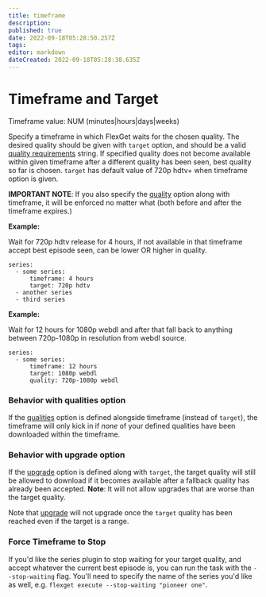 ```yaml
---
title: timeframe
description: 
published: true
date: 2022-09-18T05:28:50.257Z
tags: 
editor: markdown
dateCreated: 2022-09-18T05:28:38.635Z
---
```


# Timeframe and Target
Timeframe value: NUM (minutes|hours|days|weeks)

Specify a timeframe in which FlexGet waits for the chosen quality. The desired quality should be given with `target` option, and should be a valid [quality requirements](/Qualities#Requirements) string. If specified quality does not become available within given timeframe after a different quality has been seen, best quality so far is chosen. `target` has default value of 720p hdtv+ when timeframe option is given. 

**IMPORTANT NOTE**: If you also specify the [quality](/Plugins/series/quality) option along with timeframe, it will be enforced no matter what (both before and after the timeframe expires.)

**Example:**

Wait for 720p hdtv release for 4 hours, if not available in that timeframe accept best episode seen, can be lower OR higher in quality.

```
series:
  - some series:
      timeframe: 4 hours
      target: 720p hdtv
  - another series
  - third series
```

**Example:**

Wait for 12 hours for 1080p webdl and after that fall back to anything between 720p-1080p in resolution from webdl source.

```
series:
  - some series:
      timeframe: 12 hours
      target: 1080p webdl
      quality: 720p-1080p webdl
```

### Behavior with qualities option
If the [qualities](/Plugins/series/quality) option is defined alongside timeframe (instead of `target`), the timeframe will only kick in if *none* of your defined qualities have been downloaded within the timeframe.

### Behavior with upgrade option
If the [upgrade](/Plugins/series/upgrade) option is defined along with `target`, the target quality will still be allowed to download if it becomes available after a fallback quality has already been accepted. **Note**: It will not allow upgrades that are worse than the target quality.

Note that [upgrade](/Plugins/series/upgrade) will not upgrade once the `target` quality has been reached even if the target is a range.

### Force Timeframe to Stop
If you'd like the series plugin to stop waiting for your target quality, and accept whatever the current best episode is, you can run the task with the `--stop-waiting` flag. You'll need to specify the name of the series you'd like as well, e.g. `flexget execute --stop-waiting "pioneer one"`.